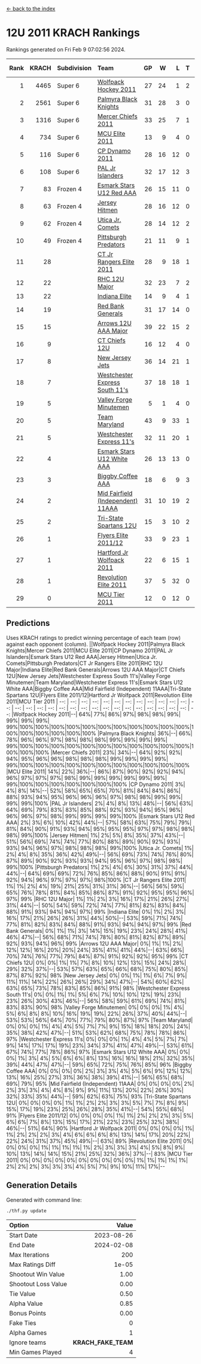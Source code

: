 [<- back to the index](readme.md)
# 12U 2011 KRACH Rankings
Rankings generated on Fri Feb  9 07:02:56 2024.

Rank|KRACH|Subdivision|Team|GP|W|L|T|OTW|OTL|SoS|Exp Wins|Win Diff
---:|---:|:---|:---|---:|---:|---:|---:|---:|---:|---:|---:|---:
1|4465|Super 6|[Wolfpack Hockey 2011](https://gamesheetstats.com/seasons/3664/teams/140937/schedule)|27|24|1|2|0|0|462|25.8|-0.0
2|2561|Super 6|[Palmyra Black Knights](https://gamesheetstats.com/seasons/3664/teams/140949/schedule)|31|28|3|0|1|0|488|28.8|-0.0
3|1316|Super 6|[Mercer Chiefs 2011](https://gamesheetstats.com/seasons/3664/teams/140936/schedule)|33|25|7|1|2|1|926|26.3|-0.0
4|734|Super 6|[MCU Elite 2011](https://gamesheetstats.com/seasons/3664/teams/140929/schedule)|13|9|4|0|3|0|950|9.8|-0.0
5|116|Super 6|[CP Dynamo 2011](https://gamesheetstats.com/seasons/3664/teams/140944/schedule)|28|16|12|0|1|4|656|16.9|0.0
6|108|Super 6|[PAL Jr Islanders](https://gamesheetstats.com/seasons/3664/teams/140943/schedule)|32|17|12|3|2|0|744|19.4|0.0
7|83|Frozen 4|[Esmark Stars U12 Red AAA](https://gamesheetstats.com/seasons/3664/teams/140951/schedule)|26|15|11|0|3|0|736|15.9|0.0
8|63|Frozen 4|[Jersey Hitmen](https://gamesheetstats.com/seasons/3664/teams/140938/schedule)|28|16|12|0|2|1|604|16.9|0.0
9|62|Frozen 4|[Utica Jr. Comets](https://gamesheetstats.com/seasons/3664/teams/140945/schedule)|28|14|12|2|2|2|611|15.9|0.0
10|49|Frozen 4|[Pittsburgh Predators](https://gamesheetstats.com/seasons/3664/teams/140950/schedule)|21|11|9|1|1|1|884|12.4|0.0
11|28||[CT Jr Rangers Elite 2011](https://gamesheetstats.com/seasons/3664/teams/140931/schedule)|28|9|18|1|1|1|809|10.4|0.0
12|22||[RHC 12U Major](https://gamesheetstats.com/seasons/3664/teams/140941/schedule)|32|23|7|2|0|1|16|24.9|0.0
13|22||[Indiana Elite](https://gamesheetstats.com/seasons/3664/teams/144353/schedule)|14|9|4|1|1|0|51|10.4|0.0
14|19||[Red Bank Generals](https://gamesheetstats.com/seasons/3664/teams/140940/schedule)|31|17|14|0|1|3|210|17.9|0.0
15|15||[Arrows 12U AAA Major](https://gamesheetstats.com/seasons/3664/teams/140946/schedule)|39|22|15|2|1|1|74|23.9|0.0
16|9||[CT Chiefs 12U](https://gamesheetstats.com/seasons/3664/teams/140934/schedule)|16|12|4|0|1|0|5|12.9|0.0
17|8||[New Jersey Jets](https://gamesheetstats.com/seasons/3664/teams/140939/schedule)|36|14|21|1|2|0|321|15.4|0.0
18|7||[Westchester Express South 11's](https://gamesheetstats.com/seasons/3664/teams/140947/schedule)|37|18|18|1|2|0|54|19.4|0.0
19|5||[Valley Forge Minutemen](https://gamesheetstats.com/seasons/3664/teams/187349/schedule)|5|1|4|0|0|0|452|1.9|0.0
20|5||[Team Maryland](https://gamesheetstats.com/seasons/3664/teams/140954/schedule)|43|9|33|1|0|6|568|10.4|0.0
21|5||[Westchester Express 11's](https://gamesheetstats.com/seasons/3664/teams/140948/schedule)|32|11|20|1|0|3|55|12.4|0.0
22|4||[Esmark Stars U12 White AAA](https://gamesheetstats.com/seasons/3664/teams/140952/schedule)|26|13|13|0|1|1|9|13.9|0.0
23|3||[Biggby Coffee AAA](https://gamesheetstats.com/seasons/3664/teams/144351/schedule)|18|6|9|3|0|0|12|8.4|0.0
24|2||[Mid Fairfield (Independent) 11AAA](https://gamesheetstats.com/seasons/3664/teams/140933/schedule)|31|10|19|2|0|1|12|11.9|0.0
25|2||[Tri-State Spartans 12U](https://gamesheetstats.com/seasons/3664/teams/144352/schedule)|15|3|10|2|0|0|10|4.9|0.0
26|1||[Flyers Elite 2011/12](https://gamesheetstats.com/seasons/3664/teams/140942/schedule)|33|9|23|1|0|2|8|10.4|0.0
27|1||[Hartford Jr Wolfpack 2011](https://gamesheetstats.com/seasons/3664/teams/140935/schedule)|22|6|15|1|1|0|8|7.4|0.0
28|1||[Revolution Elite 2011](https://gamesheetstats.com/seasons/3664/teams/140953/schedule)|37|5|32|0|0|0|9|5.9|0.0
29|0||[MCU Tier 2011](https://gamesheetstats.com/seasons/3664/teams/140932/schedule)|12|0|12|0|0|0|4|0.9|0.0

## Predictions
Uses KRACH ratings to predict winning percentage of each team (row) against each opponent (column).
||Wolfpack Hockey 2011|Palmyra Black Knights|Mercer Chiefs 2011|MCU Elite 2011|CP Dynamo 2011|PAL Jr Islanders|Esmark Stars U12 Red AAA|Jersey Hitmen|Utica Jr. Comets|Pittsburgh Predators|CT Jr Rangers Elite 2011|RHC 12U Major|Indiana Elite|Red Bank Generals|Arrows 12U AAA Major|CT Chiefs 12U|New Jersey Jets|Westchester Express South 11's|Valley Forge Minutemen|Team Maryland|Westchester Express 11's|Esmark Stars U12 White AAA|Biggby Coffee AAA|Mid Fairfield (Independent) 11AAA|Tri-State Spartans 12U|Flyers Elite 2011/12|Hartford Jr Wolfpack 2011|Revolution Elite 2011|MCU Tier 2011
| --: | --: | --: | --: | --: | --: | --: | --: | --: | --: | --: | --: | --: | --: | --: | --: | --: | --: | --: | --: | --: | --: | --: | --: | --: | --: | --: | --: | --: | --: 
|Wolfpack Hockey 2011|--| 64%| 77%| 86%| 97%| 98%| 98%| 99%| 99%| 99%| 99%| 99%|100%|100%|100%|100%|100%|100%|100%|100%|100%|100%|100%|100%|100%|100%|100%|100%|100%
|Palmyra Black Knights| 36%|--| 66%| 78%| 96%| 96%| 97%| 98%| 98%| 98%| 99%| 99%| 99%| 99%| 99%|100%|100%|100%|100%|100%|100%|100%|100%|100%|100%|100%|100%|100%|100%
|Mercer Chiefs 2011| 23%| 34%|--| 64%| 92%| 92%| 94%| 95%| 96%| 96%| 98%| 98%| 98%| 99%| 99%| 99%| 99%| 99%|100%|100%|100%|100%|100%|100%|100%|100%|100%|100%|100%
|MCU Elite 2011| 14%| 22%| 36%|--| 86%| 87%| 90%| 92%| 92%| 94%| 96%| 97%| 97%| 97%| 98%| 99%| 99%| 99%| 99%| 99%| 99%| 99%|100%|100%|100%|100%|100%|100%|100%
|CP Dynamo 2011|  3%|  4%|  8%| 14%|--| 52%| 58%| 65%| 65%| 70%| 81%| 84%| 84%| 86%| 88%| 93%| 94%| 95%| 96%| 96%| 96%| 97%| 98%| 98%| 99%| 99%| 99%| 99%|100%
|PAL Jr Islanders|  2%|  4%|  8%| 13%| 48%|--| 56%| 63%| 64%| 69%| 79%| 83%| 83%| 85%| 88%| 92%| 93%| 94%| 95%| 96%| 96%| 96%| 97%| 98%| 99%| 99%| 99%| 99%|100%
|Esmark Stars U12 Red AAA|  2%|  3%|  6%| 10%| 42%| 44%|--| 57%| 58%| 63%| 75%| 79%| 79%| 81%| 84%| 90%| 91%| 93%| 94%| 95%| 95%| 95%| 97%| 97%| 98%| 98%| 98%| 99%|100%
|Jersey Hitmen|  1%|  2%|  5%|  8%| 35%| 37%| 43%|--| 51%| 56%| 69%| 74%| 74%| 77%| 80%| 88%| 89%| 90%| 92%| 93%| 93%| 94%| 96%| 97%| 98%| 98%| 98%| 99%|100%
|Utica Jr. Comets|  1%|  2%|  4%|  8%| 35%| 36%| 42%| 49%|--| 56%| 69%| 73%| 74%| 76%| 80%| 87%| 89%| 90%| 92%| 93%| 93%| 94%| 95%| 96%| 97%| 98%| 98%| 99%|100%
|Pittsburgh Predators|  1%|  2%|  4%|  6%| 30%| 31%| 37%| 44%| 44%|--| 64%| 69%| 69%| 72%| 76%| 85%| 86%| 88%| 90%| 91%| 91%| 92%| 94%| 96%| 97%| 97%| 97%| 98%|100%
|CT Jr Rangers Elite 2011|  1%|  1%|  2%|  4%| 19%| 21%| 25%| 31%| 31%| 36%|--| 56%| 56%| 59%| 65%| 76%| 78%| 81%| 84%| 85%| 86%| 87%| 91%| 92%| 95%| 95%| 96%| 97%| 99%
|RHC 12U Major|  1%|  1%|  2%|  3%| 16%| 17%| 21%| 26%| 27%| 31%| 44%|--| 50%| 54%| 59%| 72%| 74%| 77%| 81%| 82%| 83%| 84%| 88%| 91%| 93%| 94%| 94%| 97%| 99%
|Indiana Elite|  0%|  1%|  2%|  3%| 16%| 17%| 21%| 26%| 26%| 31%| 44%| 50%|--| 53%| 59%| 71%| 74%| 77%| 81%| 82%| 83%| 84%| 88%| 91%| 93%| 94%| 94%| 97%| 99%
|Red Bank Generals|  0%|  1%|  1%|  3%| 14%| 15%| 19%| 23%| 24%| 28%| 41%| 46%| 47%|--| 56%| 68%| 71%| 74%| 78%| 80%| 81%| 82%| 87%| 89%| 92%| 93%| 94%| 96%| 99%
|Arrows 12U AAA Major|  0%|  1%|  1%|  2%| 12%| 12%| 16%| 20%| 20%| 24%| 35%| 41%| 41%| 44%|--| 63%| 66%| 70%| 74%| 76%| 77%| 79%| 84%| 87%| 91%| 92%| 92%| 95%| 99%
|CT Chiefs 12U|  0%|  0%|  1%|  1%|  7%|  8%| 10%| 12%| 13%| 15%| 24%| 28%| 29%| 32%| 37%|--| 53%| 57%| 63%| 65%| 66%| 68%| 75%| 80%| 85%| 87%| 87%| 92%| 98%
|New Jersey Jets|  0%|  0%|  1%|  1%|  6%|  7%|  9%| 11%| 11%| 14%| 22%| 26%| 26%| 29%| 34%| 47%|--| 54%| 60%| 62%| 63%| 65%| 73%| 78%| 83%| 85%| 86%| 91%| 98%
|Westchester Express South 11's|  0%|  0%|  1%|  1%|  5%|  6%|  7%| 10%| 10%| 12%| 19%| 23%| 23%| 26%| 30%| 43%| 46%|--| 56%| 58%| 59%| 61%| 69%| 74%| 81%| 83%| 83%| 90%| 98%
|Valley Forge Minutemen|  0%|  0%|  0%|  1%|  4%|  5%|  6%|  8%|  8%| 10%| 16%| 19%| 19%| 22%| 26%| 37%| 40%| 44%|--| 53%| 53%| 56%| 64%| 70%| 77%| 79%| 80%| 87%| 97%
|Team Maryland|  0%|  0%|  0%|  1%|  4%|  4%|  5%|  7%|  7%|  9%| 15%| 18%| 18%| 20%| 24%| 35%| 38%| 42%| 47%|--| 51%| 53%| 62%| 68%| 75%| 78%| 78%| 86%| 97%
|Westchester Express 11's|  0%|  0%|  0%|  1%|  4%|  4%|  5%|  7%|  7%|  9%| 14%| 17%| 17%| 19%| 23%| 34%| 37%| 41%| 47%| 49%|--| 53%| 61%| 67%| 74%| 77%| 78%| 86%| 97%
|Esmark Stars U12 White AAA|  0%|  0%|  0%|  1%|  3%|  4%|  5%|  6%|  6%|  8%| 13%| 16%| 16%| 18%| 21%| 32%| 35%| 39%| 44%| 47%| 47%|--| 59%| 65%| 72%| 75%| 76%| 85%| 96%
|Biggby Coffee AAA|  0%|  0%|  0%|  0%|  2%|  3%|  3%|  4%|  5%|  6%|  9%| 12%| 12%| 13%| 16%| 25%| 27%| 31%| 36%| 38%| 39%| 41%|--| 56%| 65%| 68%| 69%| 79%| 95%
|Mid Fairfield (Independent) 11AAA|  0%|  0%|  0%|  0%|  2%|  2%|  3%|  3%|  4%|  4%|  8%|  9%|  9%| 11%| 13%| 20%| 22%| 26%| 30%| 32%| 33%| 35%| 44%|--| 59%| 62%| 63%| 75%| 93%
|Tri-State Spartans 12U|  0%|  0%|  0%|  0%|  1%|  1%|  2%|  2%|  3%|  3%|  5%|  7%|  7%|  8%|  9%| 15%| 17%| 19%| 23%| 25%| 26%| 28%| 35%| 41%|--| 54%| 55%| 68%| 91%
|Flyers Elite 2011/12|  0%|  0%|  0%|  0%|  1%|  1%|  2%|  2%|  2%|  3%|  5%|  6%|  6%|  7%|  8%| 13%| 15%| 17%| 21%| 22%| 23%| 25%| 32%| 38%| 46%|--| 51%| 64%| 90%
|Hartford Jr Wolfpack 2011|  0%|  0%|  0%|  0%|  1%|  1%|  2%|  2%|  2%|  3%|  4%|  6%|  6%|  6%|  8%| 13%| 14%| 17%| 20%| 22%| 22%| 24%| 31%| 37%| 45%| 49%|--| 63%| 89%
|Revolution Elite 2011|  0%|  0%|  0%|  0%|  1%|  1%|  1%|  1%|  1%|  2%|  3%|  3%|  3%|  4%|  5%|  8%|  9%| 10%| 13%| 14%| 14%| 15%| 21%| 25%| 32%| 36%| 37%|--| 83%
|MCU Tier 2011|  0%|  0%|  0%|  0%|  0%|  0%|  0%|  0%|  0%|  0%|  1%|  1%|  1%|  1%|  1%|  2%|  2%|  2%|  3%|  3%|  3%|  4%|  5%|  7%|  9%| 10%| 11%| 17%|--

## Generation Details

Generated with command line:
```
./thf.py update
```

| Option | Value |
| :----- | ----: |
| Start Date | 2023-08-26 |
| End Date | 2024-02-08 |
| Max Iterations | 200 |
| Max Ratings Diff | 1e-05 |
| Shootout Win Value | 1.00 |
| Shootout Loss Value | 0.00 |
| Tie Value | 0.50 |
| Alpha Value | 0.85 |
| Bonus Points | 0.00 |
| Fake Ties | 0 |
| Alpha Games | 1 |
| Ignore teams | __KRACH_FAKE_TEAM__ |
| Min Games Played | 4 |

